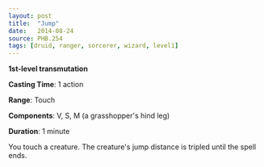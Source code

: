 ```yaml
---
layout: post
title:  "Jump"
date:   2014-08-24
source: PHB.254
tags: [druid, ranger, sorcerer, wizard, level1]
---
```


**1st-level transmutation**

**Casting Time**: 1 action

**Range**: Touch

**Components**: V, S, M (a grasshopper's hind leg)

**Duration**: 1 minute

You touch a creature. The creature's jump distance is tripled until the spell ends.